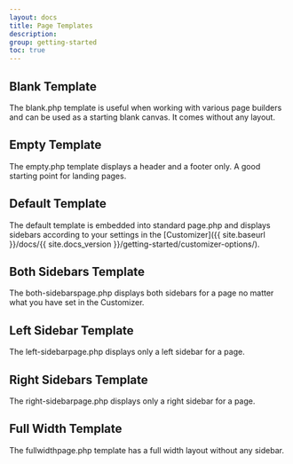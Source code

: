 ```yaml
---
layout: docs
title: Page Templates
description: 
group: getting-started
toc: true
---
```


## Blank Template

The blank.php template is useful when working with various page builders and can be used as a starting blank canvas. It comes without any layout.

## Empty Template

The empty.php template displays a header and a footer only. A good starting point for landing pages.

## Default Template

The default template is embedded into standard page.php and displays sidebars according to your settings in the [Customizer]({{ site.baseurl }}/docs/{{ site.docs_version }}/getting-started/customizer-options/).

## Both Sidebars Template

The both-sidebarspage.php displays both sidebars for a page no matter what you have set in the Customizer.

## Left Sidebar Template

The left-sidebarpage.php displays only a left sidebar for a page.

## Right Sidebars Template

The right-sidebarpage.php displays only a right sidebar for a page.

## Full Width Template

The fullwidthpage.php template has a full width layout without any sidebar.
